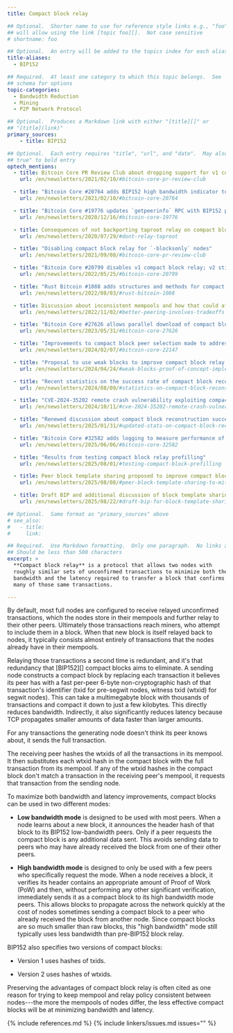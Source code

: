 ```yaml
---
title: Compact block relay

## Optional.  Shorter name to use for reference style links e.g., "foo"
## will allow using the link [topic foo][].  Not case sensitive
# shortname: foo

## Optional.  An entry will be added to the topics index for each alias
title-aliases:
  - BIP152

## Required.  At least one category to which this topic belongs.  See
## schema for options
topic-categories:
  - Bandwidth Reduction
  - Mining
  - P2P Network Protocol

## Optional.  Produces a Markdown link with either "[title][]" or
## "[title](link)"
primary_sources:
    - title: BIP152

## Optional.  Each entry requires "title", "url", and "date".  May also use "feature:
## true" to bold entry
optech_mentions:
  - title: Bitcoin Core PR Review Club about dropping support for v1 compact blocks
    url: /en/newsletters/2021/02/10/#bitcoin-core-pr-review-club

  - title: "Bitcoin Core #20764 adds BIP152 high bandwidth indicator to bitcoin-cli"
    url: /en/newsletters/2021/02/10/#bitcoin-core-20764

  - title: "Bitcoin Core #19776 updates `getpeerinfo` RPC with BIP152 peer status"
    url: /en/newsletters/2020/12/16/#bitcoin-core-19776

  - title: Consequences of not backporting taproot relay on compact block efficiency
    url: /en/newsletters/2020/07/29/#dont-relay-taproot

  - title: "Disabling compact block relay for `-blocksonly` nodes"
    url: /en/newsletters/2021/09/08/#bitcoin-core-pr-review-club

  - title: "Bitcoin Core #20799 disables v1 compact block relay; v2 still enabled"
    url: /en/newsletters/2022/05/25/#bitcoin-core-20799

  - title: "Rust Bitcoin #1088 adds structures and methods for compact blocks"
    url: /en/newsletters/2022/08/03/#rust-bitcoin-1088

  - title: Discussion about inconsistent mempools and how that could affect compact block relay
    url: /en/newsletters/2022/11/02/#better-peering-involves-tradeoffs

  - title: "Bitcoin Core #27626 allows parallel download of compact blocks from multiple peers"
    url: /en/newsletters/2023/05/31/#bitcoin-core-27626

  - title: "Improvements to compact block peer selection made to address block stalling attack"
    url: /en/newsletters/2024/02/07/#bitcoin-core-22147

  - title: "Proposal to use weak blocks to improve compact block relay when mempool policies diverge"
    url: /en/newsletters/2024/04/24/#weak-blocks-proof-of-concept-implementation

  - title: "Recent statistics on the success rate of compact block reconstruction"
    url: /en/newsletters/2024/08/09/#statistics-on-compact-block-reconstruction

  - title: "CVE-2024-35202 remote crash vulnerability exploiting compact block reconstruction"
    url: /en/newsletters/2024/10/11/#cve-2024-35202-remote-crash-vulnerability

  - title: "Renewed discussion about compact block reconstruction success rates"
    url: /en/newsletters/2025/01/31/#updated-stats-on-compact-block-reconstruction

  - title: "Bitcoin Core #32582 adds logging to measure performance of compact block reconstruction"
    url: /en/newsletters/2025/06/06/#bitcoin-core-32582

  - title: "Results from testing compact block relay prefilling"
    url: /en/newsletters/2025/08/01/#testing-compact-block-prefilling

  - title: Peer block template sharing proposed to improve compact block performance with divergent mempools
    url: /en/newsletters/2025/08/08/#peer-block-template-sharing-to-mitigate-problems-with-divergent-mempool-policies

  - title: Draft BIP and additional discussion of block template sharing to improve compact block effectiveness
    url: /en/newsletters/2025/08/22/#draft-bip-for-block-template-sharing

## Optional.  Same format as "primary_sources" above
# see_also:
#   - title:
#     link:

## Required.  Use Markdown formatting.  Only one paragraph.  No links allowed.
## Should be less than 500 characters
excerpt: >
  **Compact block relay** is a protocol that allows two nodes with
  roughly similar sets of unconfirmed transactions to minimize both the
  bandwidth and the latency required to transfer a block that confirms
  many of those same transactions.

---
```


By default, most full nodes are configured to receive relayed
unconfirmed transactions, which the nodes store in their mempools and
further relay to their other peers.  Ultimately those transactions
reach miners, who attempt to include them in a block.  When that new
block is itself relayed back to nodes, it typically consists almost
entirely of transactions that the nodes already have in their mempools.

Relaying those transactions a second time is redundant, and it's that
redundancy that [BIP152][] compact blocks aims to eliminate.  A sending
node constructs a compact block by replacing each transaction it
believes its peer has with a fast per-peer 6-byte non-cryptographic hash
of that transaction's identifier (txid for pre-segwit nodes, witness
txid (wtxid) for segwit nodes).
This can take a multimegabyte block with thousands of
transactions and compact it down to just a few kilobytes.  This directly
reduces bandwidth.  Indirectly, it also significantly reduces latency
because TCP propagates smaller amounts of data faster than larger
amounts.

For any transactions the generating node doesn't think its peer knows
about, it sends the full transaction.

The receiving peer hashes the wtxids of all the transactions in its
mempool.  It then substitutes each wtxid hash in the compact block with
the full transaction from its mempool.  If any of the wtxid hashes in the
compact block don't match a transaction in the receiving peer's mempool,
it requests that transaction from the sending node.

To maximize both bandwidth and latency improvements, compact blocks can
be used in two different modes:

- **Low bandwidth mode** is designed to be used with most peers.  When a
  node learns about a new block, it announces the header hash of that
  block to its BIP152 low-bandwidth peers.  Only if a peer requests the
  compact block is any additional data sent.  This avoids sending data
  to peers who may have already received the block from one of their
  other peers.

- **High bandwidth mode** is designed to only be used with a few peers
  who specifically request the mode.  When a node receives a block, it
  verifies its header contains an appropriate amount of Proof of Work
  (PoW) and then, without performing any other significant verification,
  immediately sends it as a compact block to its high bandwidth mode
  peers.  This allows blocks to propagate across the network quickly at
  the cost of nodes sometimes sending a compact block to a peer who
  already received the block from another node.  Since compact blocks
  are so much smaller than raw blocks, this "high bandwidth" mode still
  typically uses less bandwidth than pre-BIP152 block relay.

BIP152 also specifies two versions of compact blocks:

- Version 1 uses hashes of txids.

- Version 2 uses hashes of wtxids.

Preserving the advantages of compact block relay is often cited as one
reason for trying to keep mempool and relay policy consistent between
nodes---the more the mempools of nodes differ, the less effective
compact blocks will be at minimizing bandwidth and latency.

{% include references.md %}
{% include linkers/issues.md issues="" %}
